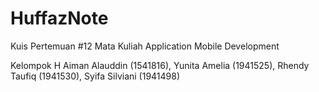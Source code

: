 # HuffazNote
Kuis Pertemuan #12 Mata Kuliah Application Mobile Development

Kelompok H
Aiman Alauddin (1541816), Yunita Amelia (1941525), Rhendy Taufiq (1941530), Syifa Silviani (1941498)

